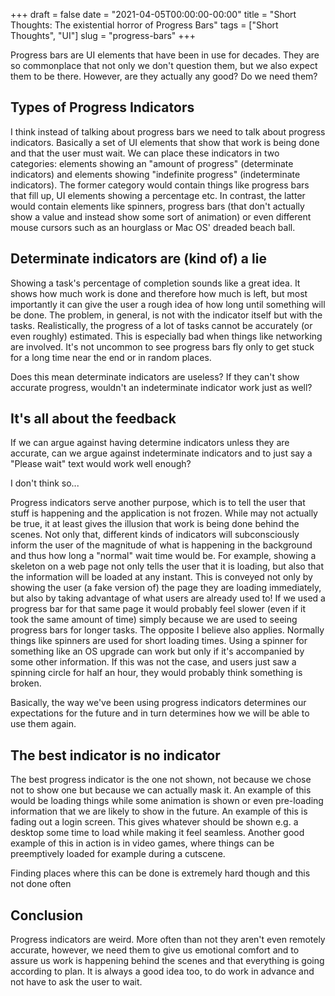 +++
draft = false
date = "2021-04-05T00:00:00-00:00"
title = "Short Thoughts: The existential horror of Progress Bars"
tags = ["Short Thoughts", "UI"]
slug = "progress-bars"
+++

Progress bars are UI elements that have been in use for decades. They are
so commonplace that not only we don't question them, but we also expect them
to be there. However, are they actually any good? Do we need them?

<!--more-->

## Types of Progress Indicators

I think instead of talking about progress bars we need to talk about progress
indicators. Basically a set of UI elements that show that work is being done
and that the user must wait. We can place these indicators in two categories:
elements showing an "amount of progress" (determinate indicators) and elements
showing "indefinite progress" (indeterminate indicators). The former category
would contain things like progress bars that fill up, UI elements showing a
percentage etc. In contrast, the latter would contain elements like spinners,
progress bars (that don't actually show a value and instead show some sort of
animation) or even different mouse cursors such as an hourglass or Mac OS'
dreaded beach ball.

## Determinate indicators are (kind of) a lie

Showing a task's percentage of completion sounds like a great idea. It shows
how much work is done and therefore how much is left, but most importantly it
can give the user a rough idea of how long until something will be done. The
problem, in general, is not with the indicator itself but with the tasks.
Realistically, the progress of a lot of tasks cannot be accurately (or even
roughly) estimated. This is especially bad when things like networking are
involved. It's not uncommon to see progress bars fly only to get stuck for a
long time near the end or in random places.

Does this mean determinate indicators are useless? If they can't show accurate
progress, wouldn't an indeterminate indicator work just as well?

## It's all about the feedback

If we can argue against having determine indicators unless they are accurate,
can we argue against indeterminate indicators and to just say a "Please wait"
text would work well enough?

I don't think so...

Progress indicators serve another purpose, which is to tell the user that stuff
is happening and the application is not frozen. While may not actually be true,
it at least gives the illusion that work is being done behind the scenes. Not
only that, different kinds of indicators will subconsciously inform the user
of the magnitude of what is happening in the background and thus how long a
"normal" wait time would be. For example, showing a skeleton on a web page
not only tells the user that it is loading, but also that the information
will be loaded at any instant. This is conveyed not only by showing the user
(a fake version of) the page they are loading immediately, but also by taking
advantage of what users are already used to! If we used a progress bar for that
same page it would probably feel slower (even if it took the same amount of
time) simply because we are used to seeing progress bars for longer tasks. The
opposite  I believe also applies. Normally things like spinners are used for
short loading times. Using a spinner for something like an OS upgrade can work
but only if it's accompanied by some other information. If this was not the
case, and users just saw a spinning circle for half an hour, they would probably
think something is broken.

Basically, the way we've been using progress indicators determines our
expectations for the future and in turn determines how we will be able to use
them again.

## The best indicator is no indicator

The best progress indicator is the one not shown, not because we chose not to
show one but because we can actually mask it. An example of this would be
loading things while some animation is shown or even pre-loading information
that we are likely to show in the future. An example of this is fading out a
login screen. This gives whatever should be shown e.g. a desktop some time to
load while making it feel seamless. Another good example of this in action is
in video games, where things can be preemptively loaded for example during a
cutscene.

Finding places where this can be done is extremely hard though and this not
done often

## Conclusion

Progress indicators are weird. More often than not they aren't even remotely
accurate, however, we need them to give us emotional comfort and to assure us
work is happening behind the scenes and that everything is going according to
plan. It is always a good idea too, to do work in advance and not have to ask
the user to wait.
